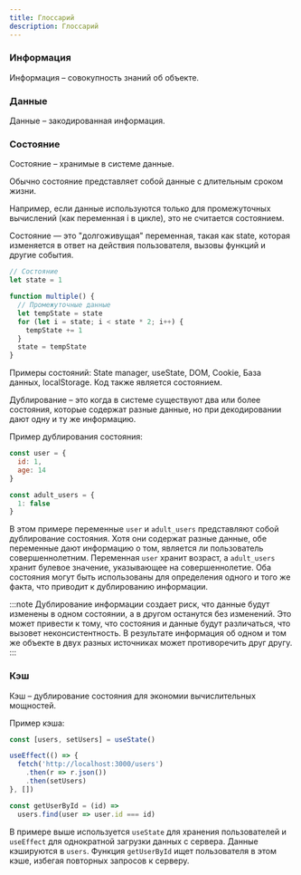 ```yaml
---
title: Глоссарий
description: Глоссарий
---
```


### Информация
Информация – совокупность знаний об объекте.

### Данные
Данные – закодированная информация.

### Состояние
Состояние – хранимые в системе данные.

Обычно состояние представляет собой данные с длительным сроком жизни.

Например, если данные используются только для промежуточных вычислений (как переменная i в цикле), это не считается состоянием.

Состояние — это "долгоживущая" переменная, такая как state, которая изменяется в ответ на действия пользователя, вызовы функций и другие события.

```javascript
// Состояние
let state = 1

function multiple() {
  // Промежуточные данные
  let tempState = state
  for (let i = state; i < state * 2; i++) {
    tempState += 1
  }
  state = tempState
}
```
Примеры состояний: State manager, useState, DOM, Cookie, База данных, localStorage. Код также является состоянием.

Дублирование – это когда в системе существуют два или более состояния, которые содержат разные данные, но при декодировании дают одну и ту же информацию.

Пример дублирования состояния:

```javascript
const user = {
  id: 1,
  age: 14
}

const adult_users = {
  1: false
}
```

В этом примере переменные `user` и `adult_users` представляют собой дублирование состояния. Хотя они содержат разные данные, обе переменные дают информацию о том, является ли пользователь совершеннолетним. Переменная `user` хранит возраст, а `adult_users` хранит булевое значение, указывающее на совершеннолетие. Оба состояния могут быть использованы для определения одного и того же факта, что приводит к дублированию информации.

:::note
Дублирование информации создает риск, что данные будут изменены в одном состоянии, а в другом останутся без изменений. Это может привести к тому, что состояния и данные будут различаться, что вызовет неконсистентность. В результате информация об одном и том же объекте в двух разных источниках может противоречить друг другу.
:::

### Кэш
Кэш – дублирование состояния для экономии вычислительных мощностей.

Пример кэша:

```javascript
const [users, setUsers] = useState()

useEffect(() => {
  fetch('http://localhost:3000/users')
    .then(r => r.json())
    .then(setUsers)
}, [])

const getUserById = (id) =>
  users.find(user => user.id === id)
```


В примере выше используется `useState` для хранения пользователей и `useEffect` для однократной загрузки данных с сервера. Данные кэшируются в `users`. Функция `getUserById` ищет пользователя в этом кэше, избегая повторных запросов к серверу.
